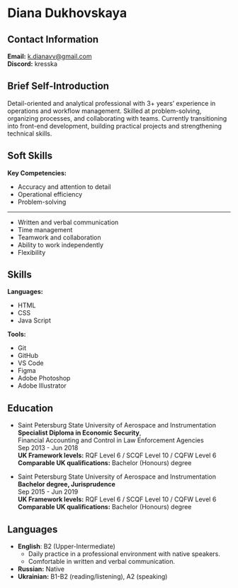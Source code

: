 # Diana Dukhovskaya

## Contact Information
**Email:** k.dianavv@gmail.com   
**Discord:** kresska

## Brief Self-Introduction
Detail-oriented and analytical professional with 3+ years’ experience in operations and workflow management. Skilled at problem-solving, organizing processes, and collaborating with teams. Currently transitioning into front-end development, building practical projects and strengthening technical skills.

## Soft Skills
**Key Competencies:**
- Accuracy and attention to detail
- Operational efficiency
- Problem-solving
-------
- Written and verbal communication
- Time management
- Teamwork and collaboration
- Ability to work independently
- Flexibility

## Skills
**Languages:**
- HTML
- CSS
- Java Script

**Tools:**
- Git
- GitHub
- VS Code
- Figma
- Adobe Photoshop
- Adobe Illustrator

## Education
- Saint Petersburg State University of Aerospace and Instrumentation  
**Specialist Diploma in Economic Security**,  
Financial Accounting and Control in Law Enforcement Agencies  
Sep 2013 - Jun 2018  
**UK Framework levels:** RQF Level 6 / SCQF Level 10 / CQFW Level 6  
**Comparable UK qualifications:** Bachelor (Honours) degree

- Saint Petersburg State University of Aerospace and Instrumentation  
**Bachelor degree, Jurisprudence**  
Sep 2015 - Jun 2019  
**UK Framework levels:** RQF Level 6 / SCQF Level 10 / CQFW Level 6  
**Comparable UK qualifications:** Bachelor (Honours) degree

## Languages
- **English**: B2 (Upper-Intermediate)
    + Daily practice in a professional environment with native speakers.
    + Comfortable in written and verbal communication.
- **Russian:** Native
- **Ukrainian:** B1-B2 (reading/listening), A2 (speaking)
